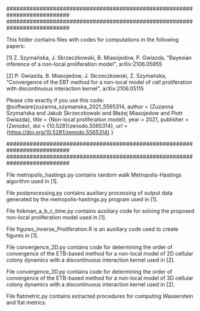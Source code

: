 ###########################################################################
###########################################################################

This folder contains files with codes for computations in the following papers:

[1] Z. Szymańska, J. Skrzeczkowski, B. Miasojedow, P. Gwiazda, "Bayesian inference of a non-local proliferation model", arXiv:2106.05955

[2] P. Gwiazda, B. Miasojedow, J. Skrzeczkowski, Z. Szymańska, "Convergence of the EBT method for a non-local model of cell proliferation with discontinuous interaction kernel", arXiv:2106.05115

Please cite exactly if you use this code:
@software{zuzanna_szymanska_2021_5565314,
  author       = {Zuzanna Szymańska and Jakub Skrzeczkowski and Błażej Miasojedow and Piotr Gwiazda},
  title        = {Non-local proliferation model},
  year         = 2021,
  publisher    = {Zenodo},
  doi          = {10.5281/zenodo.5565314},
  url          = {https://doi.org/10.5281/zenodo.5565314}
}

###########################################################################
###########################################################################

File metropolis_hastings.py contains random walk Metropolis-Hastings algorithm used in [1].

File postprocessing.py contains auxiliary processing of output data generated by the metropolis-hastings.py program used in [1].

File folkman_a_b_c_time.py contains auxiliary code for solving the proposed non-local proliferation model used in [1].

File figures_Inverse_Proliferation.R is an auxiliary code used to create figures in [1].

File convergence_2D.py contains code for determining the order of convergence of the ETB-based method for a non-local model of 2D cellular colony dynamics with a discontinuous interaction kernel used in [2].

File convergence_3D.py contains code for determining the order of convergence of the ETB-based method for a non-local model of 3D cellular colony dynamics with a discontinuous interaction kernel used in [2].

File flatmetric.py contains extracted procedures for computing Wasserstein and flat metrics.
